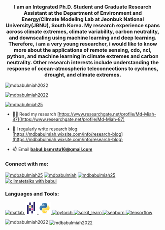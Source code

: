 <h3 align="center">I am an Integrated Ph.D. Student and Graduate Research Assistant at the Department of Environment and Energy/Climate Modeling Lab at Jeonbuk National University(JBNU), South Korea. My research experience spans across climate extremes, climate variability, carbon neutrality, and downscaling using machine learning and deep learning. Therefore, i am a very young researcher, i would like to know more about the applications of remote sensing, cdo, ncl, python, and machine learning in climate extremes and carbon neutrality. Other research interests include understanding the response of ocean-atmospheric teleconnections to cyclones, drought, and climate extremes.</h3>

<p align="left"> <img src="https://komarev.com/ghpvc/?username=mdbabulmiah2022&label=Profile%20views&color=0e75b6&style=flat" alt="mdbabulmiah2022" /> </p>

<p align="left"> <a href="https://github.com/ryo-ma/github-profile-trophy"><img src="https://github-profile-trophy.vercel.app/?username=mdbabulmiah2022" alt="mdbabulmiah2022" /></a> </p>

<p align="left"> <a href="https://twitter.com/mdbabulmiah25" target="blank"><img src="https://img.shields.io/twitter/follow/mdbabulmiah25?logo=twitter&style=for-the-badge" alt="mdbabulmiah25" /></a> </p>

- 👨‍💻 Read my research [https://www.researchgate.net/profile/Md-Miah-87](https://www.researchgate.net/profile/Md-Miah-87)

- 📝 I regularly write research blog [https://mdbabulmiah.wixsite.com/info/research-blog](https://mdbabulmiah.wixsite.com/info/research-blog)

- 📫 Email **babul.bsmrstu16@gmail.com**

<h3 align="left">Connect with me:</h3>
<p align="left">
<a href="https://twitter.com/mdbabulmiah25" target="blank"><img align="center" src="https://raw.githubusercontent.com/rahuldkjain/github-profile-readme-generator/master/src/images/icons/Social/twitter.svg" alt="mdbabulmiah25" height="30" width="40" /></a>
<a href="https://linkedin.com/in/mdbabulmiah" target="blank"><img align="center" src="https://raw.githubusercontent.com/rahuldkjain/github-profile-readme-generator/master/src/images/icons/Social/linked-in-alt.svg" alt="mdbabulmiah" height="30" width="40" /></a>
<a href="https://fb.com/mdbabulmiah25" target="blank"><img align="center" src="https://raw.githubusercontent.com/rahuldkjain/github-profile-readme-generator/master/src/images/icons/Social/facebook.svg" alt="mdbabulmiah25" height="30" width="40" /></a>
<a href="https://www.youtube.com/c/climatetalks with babul" target="blank"><img align="center" src="https://raw.githubusercontent.com/rahuldkjain/github-profile-readme-generator/master/src/images/icons/Social/youtube.svg" alt="climatetalks with babul" height="30" width="40" /></a>
</p>

<h3 align="left">Languages and Tools:</h3>
<p align="left"> <a href="https://www.mathworks.com/" target="_blank" rel="noreferrer"> <img src="https://upload.wikimedia.org/wikipedia/commons/2/21/Matlab_Logo.png" alt="matlab" width="40" height="40"/> </a> <a href="https://pandas.pydata.org/" target="_blank" rel="noreferrer"> <img src="https://raw.githubusercontent.com/devicons/devicon/2ae2a900d2f041da66e950e4d48052658d850630/icons/pandas/pandas-original.svg" alt="pandas" width="40" height="40"/> </a> <a href="https://www.python.org" target="_blank" rel="noreferrer"> <img src="https://raw.githubusercontent.com/devicons/devicon/master/icons/python/python-original.svg" alt="python" width="40" height="40"/> </a> <a href="https://pytorch.org/" target="_blank" rel="noreferrer"> <img src="https://www.vectorlogo.zone/logos/pytorch/pytorch-icon.svg" alt="pytorch" width="40" height="40"/> </a> <a href="https://scikit-learn.org/" target="_blank" rel="noreferrer"> <img src="https://upload.wikimedia.org/wikipedia/commons/0/05/Scikit_learn_logo_small.svg" alt="scikit_learn" width="40" height="40"/> </a> <a href="https://seaborn.pydata.org/" target="_blank" rel="noreferrer"> <img src="https://seaborn.pydata.org/_images/logo-mark-lightbg.svg" alt="seaborn" width="40" height="40"/> </a> <a href="https://www.tensorflow.org" target="_blank" rel="noreferrer"> <img src="https://www.vectorlogo.zone/logos/tensorflow/tensorflow-icon.svg" alt="tensorflow" width="40" height="40"/> </a> </p>

<p><img align="left" src="https://github-readme-stats.vercel.app/api/top-langs?username=mdbabulmiah2022&show_icons=true&locale=en&layout=compact" alt="mdbabulmiah2022" /></p>

<p>&nbsp;<img align="center" src="https://github-readme-stats.vercel.app/api?username=mdbabulmiah2022&show_icons=true&locale=en" alt="mdbabulmiah2022" /></p>

